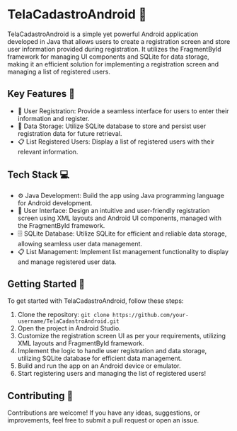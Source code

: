 # TelaCadastroAndroid 📝

TelaCadastroAndroid is a simple yet powerful Android application developed in Java that allows users to create a registration screen and store user information provided during registration. It utilizes the FragmentById framework for managing UI components and SQLite for data storage, making it an efficient solution for implementing a registration screen and managing a list of registered users.

## Key Features 🔑

- 📝 User Registration: Provide a seamless interface for users to enter their information and register.
- 💾 Data Storage: Utilize SQLite database to store and persist user registration data for future retrieval.
- 📋 List Registered Users: Display a list of registered users with their relevant information.

## Tech Stack 💻

- ⚙️ Java Development: Build the app using Java programming language for Android development.
- 📱 User Interface: Design an intuitive and user-friendly registration screen using XML layouts and Android UI components, managed with the FragmentById framework.
- 🗄️ SQLite Database: Utilize SQLite for efficient and reliable data storage, allowing seamless user data management.
- 📋 List Management: Implement list management functionality to display and manage registered user data.

## Getting Started 🚀

To get started with TelaCadastroAndroid, follow these steps:

1. Clone the repository: `git clone https://github.com/your-username/TelaCadastroAndroid.git`
2. Open the project in Android Studio.
3. Customize the registration screen UI as per your requirements, utilizing XML layouts and FragmentById framework.
4. Implement the logic to handle user registration and data storage, utilizing SQLite database for efficient data management.
5. Build and run the app on an Android device or emulator.
6. Start registering users and managing the list of registered users!

## Contributing 🤝

Contributions are welcome! If you have any ideas, suggestions, or improvements, feel free to submit a pull request or open an issue.
